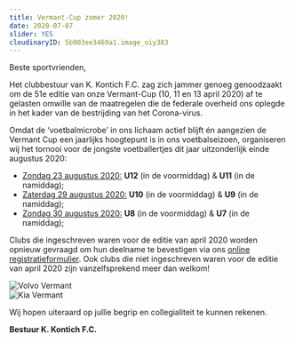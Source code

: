 ```yaml
---
title: Vermant-Cup zomer 2020!
date: 2020-07-07
slider: YES
cloudinaryID: 5b903ee3469a1.image_oiy383
---
```


<p>Beste sportvrienden,</p>

<p>Het clubbestuur van K. Kontich F.C. zag zich jammer genoeg genoodzaakt om de 51e editie van onze Vermant-Cup (10, 11 en 13 april 2020) af te gelasten omwille van de maatregelen die de federale overheid ons oplegde in het kader van de bestrijding van het Corona-virus.</p>

<p style="margin-botttom: 0.8em;">Omdat de ‘voetbalmicrobe’ in ons lichaam actief blijft én aangezien de Vermant Cup een jaarlijks hoogtepunt is in ons voetbalseizoen, organiseren wij het tornooi voor de jongste voetballertjes dit jaar uitzonderlijk einde augustus 2020:</p>
<ul>
<li><u>Zondag 23 augustus 2020:</u> <b>U12</b> (in de voormiddag) & <b>U11</b> (in de namiddag);</li>
<li><u>Zaterdag 29 augustus 2020:</u> <b>U10</b> (in de voormiddag) & <b>U9</b> (in de namiddag);</li>
<li><u>Zondag 30 augustus 2020:</u> <b>U8</b> (in de voormiddag) & <b>U7</b> (in de namiddag);</li>
</ul>

<p>Clubs die ingeschreven waren voor de editie van april 2020 worden opnieuw gevraagd om hun deelname te bevestigen via ons <a href="https://www.kkontichfc.be/jeugd/vermant-cup/online-registratie/" target="_blank">online registratieformulier</a>. Ook clubs die niet ingeschreven waren voor de editie van april 2020 zijn vanzelfsprekend meer dan welkom!</p>

<div class="lg:flex lg:flex-wrap lg:-mx-8 items-center mb-6">
    <div class="mb-4 w-full lg:w-1/2 lg:mb-0 lg:px-8">
        <img src="https://www.link2fleet.be/wp-content/uploads/2018/04/Logo-Vermant-Groep.png" style="max-width: 90%; height: auto;" alt="Volvo Vermant" />
    </div>
    <div class="mb-4 w-full lg:w-1/2 lg:mb-0 lg:px-8">
        <img src="https://res.cloudinary.com/kkontichfc/image/upload/v1565372112/sponsors/KIA-vermant-zilver_yzunbr.png" style="max-width: 90%; height: auto;" alt="Kia Vermant" />
    </div>
</div>

<p>Wij hopen uiteraard op jullie begrip en collegialiteit te kunnen rekenen.</p>

<p><strong>Bestuur K. Kontich F.C.</strong></p>
